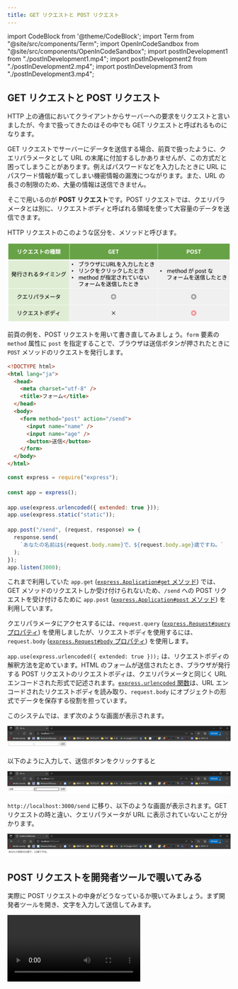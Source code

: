 ```yaml
---
title: GET リクエストと POST リクエスト
---
```

import CodeBlock from '@theme/CodeBlock';
import Term from "@site/src/components/Term";
import OpenInCodeSandbox from "@site/src/components/OpenInCodeSandbox";
import postInDevelopment1 from "./postInDevelopment1.mp4";
import postInDevelopment2 from "./postInDevelopment2.mp4";
import postInDevelopment3 from "./postInDevelopment3.mp4";

## GET リクエストと POST リクエスト

HTTP 上の通信において<Term type="serverClient">クライアント</Term>から<Term type="serverClient">サーバー</Term>への要求を<Term type="httpRequestResponse">リクエスト</Term>と言いましたが、今まで扱ってきたのはその中でも <Term type="httpMethod" strong>GET リクエスト</Term>と呼ばれるものになります。

GET リクエストで<Term type="serverClient">サーバー</Term>にデータを送信する場合、前頁で扱ったように、<Term type="queryString">クエリパラメータ</Term>として URL の末尾に付加するしかありませんが、この方式だと困ってしまうことがあります。例えばパスワードなどを入力したときに URL にパスワード情報が載ってしまい機密情報の漏洩につながります。また、URL の長さの制限のため、大量の情報は送信できません。

そこで用いるのが **POST リクエスト**です。POST リクエストでは、クエリパラメータとは別に、<Term type="httpHeaderBody">リクエストボディ</Term>と呼ばれる領域を使って大容量のデータを送信できます。

HTTP リクエストのこのような区分を、<Term type="httpMethod" strong>メソッド</Term>と呼びます。

![HTTP メソッドの比較](./method-comparison.png)

前頁の例を、POST リクエストを用いて書き直してみましょう。`form` 要素の `method` 属性に `post` を指定することで、ブラウザは送信ボタンが押されたときに `POST` メソッドのリクエストを発行します。

```html title="static/index.html"
<!DOCTYPE html>
<html lang="ja">
  <head>
    <meta charset="utf-8" />
    <title>フォーム</title>
  </head>
  <body>
    <form method="post" action="/send">
      <input name="name" />
      <input name="age" />
      <button>送信</button>
    </form>
  </body>
</html>
```

```javascript title="main.js"
const express = require("express");

const app = express();

app.use(express.urlencoded({ extended: true }));
app.use(express.static("static"));

app.post("/send", (request, response) => {
  response.send(
    `あなたの名前は${request.body.name}で、${request.body.age}歳ですね。`
  );
});
app.listen(3000);
```

<OpenInCodeSandbox path="/docs/3-web-servers/07-get-post/_samples/post-request" />

これまで利用していた `app.get` ([`express.Application#get` メソッド](https://expressjs.com/ja/api.html#app.get.method)) では、GET メソッドのリクエストしか受け付けられないため、`/send` への POST リクエストを受け付けるために `app.post` ([`express.Application#post` メソッド](https://expressjs.com/ja/api.html#app.post.method)) を利用しています。

クエリパラメータにアクセスするには、`request.query` ([`express.Request#query` プロパティ](https://expressjs.com/ja/api.html#req.query)) を使用しましたが、リクエストボディを使用するには、`request.body` ([`express.Request#body` プロパティ](https://expressjs.com/ja/api.html#req.body)) を使用します。

`app.use(express.urlencoded({ extended: true }));` は、リクエストボディの解釈方法を定めています。HTML のフォームが送信されたとき、ブラウザが発行する POST リクエストのリクエストボディは、クエリパラメータと同じく URL エンコードされた形式で記述されます。[`express.urlencoded` 関数](https://expressjs.com/ja/api.html#express.urlencoded)は、URL エンコードされたリクエストボディを読み取り、`request.body` にオブジェクトの形式でデータを保存する役割を担っています。

このシステムでは、まず次のような画面が表示されます。

![名前と年齢を入力１](postRequest1.png)

以下のように入力して、送信ボタンをクリックすると

![名前と年齢を入力２](postRequest2.png)

`http://localhost:3000/send` に移り、以下のような画面が表示されます。GET リクエストの時と違い、クエリパラメータが URL に表示されていないことが分かります。

![名前と年齢を入力３](postRequest3.png)

## POST リクエストを開発者ツールで覗いてみる

実際に POST リクエストの中身がどうなっているか覗いてみましょう。まず開発者ツールを開き、文字を入力して送信してみます。

<video src={postInDevelopment1} controls />

そして `name` 欄の `send` をクリックし、 `Headers` を選択すると `general` 欄の `Requested method` が `POST` になっています。また、 `Headers` の横にある `Payload` を選択し `Form data` を見ると、 `name` と `age` の情報が載っています。

<video src={postInDevelopment2} controls />

ここからさらに、`Form data` の横の `view source` や `view URL-encoded` も見てみましょう。するとURLエンコードされたリクエストボディの中身を見ることができます。

<video src={postInDevelopment3} controls />

以上のようにして、POSTリクエストの中身を覗くことができます。

![GETリクエストとPOSTリクエスト](requestAndResponse.png)

## 課題

古き良き掲示板システムを作ってみましょう。次のようなページを作成してください。

- `GET /`: 現在の投稿されているすべての記事を表示します。`/send` へ POST するためのフォームも同時に表示します。
- `POST /send`: リクエストボディに含まれている記事の内容を記録します。

:::tip ヒント
- イベントハンドラの外側に現在投稿されたデータを記録するための配列を用意しましょう。
- `GET /` では EJS を用いて配列の中身を一覧表示しましょう。フォームも忘れずに表示しましょう。
- `POST /send` に新しい投稿が来たら `Array#push` メソッドで配列に要素を追加しましょう。
:::
